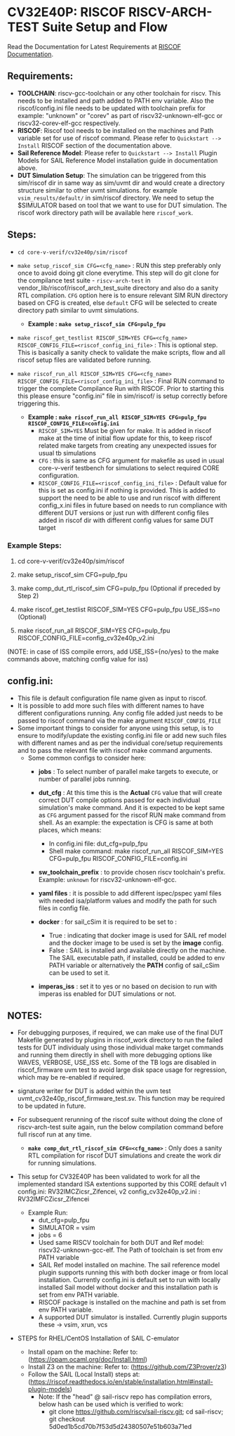 # CV32E40P: RISCOF RISCV-ARCH-TEST Suite Setup and Flow

Read the Documentation for Latest Requirements at [RISCOF Documentation](https://riscof.readthedocs.io/en/stable/).

## Requirements:

- **TOOLCHAIN**: riscv-gcc-toolchain or any other toolchain for riscv. This needs to be installed and path added to PATH env variable. Also the riscof/config.ini file needs to be updated with toolchain prefix for example: "unknown" or "corev" as part of riscv32-unknown-elf-gcc or riscv32-corev-elf-gcc respectively.
- **RISCOF**: Riscof tool needs to be installed on the machines and Path variable set for use of riscof command. Please refer to `Quickstart --> Install` RISCOF section of the documentation above.
- **Sail Reference Model**: Please refer to `Quickstart --> Install` Plugin Models for SAIL Reference Model installation guide in documentation above.
- **DUT Simulation Setup**: The simulation can be triggered from this sim/riscof dir in same way as sim/uvmt dir and would create a directory structure similar to other uvmt simulations. for example `vsim_results/default/` in sim/riscof directory. We need to setup the $SIMULATOR based on tool that we want to use for DUT simulation.
The riscof work directory path will be available here `riscof_work`.  

## Steps:

- `cd core-v-verif/cv32e40p/sim/riscof`
- `make setup_riscof_sim CFG=<cfg_name>` : RUN this step preferably only once to avoid doing git clone everytime. This step will do git clone for the compilance test suite - `riscv-arch-test` in vendor_lib/riscof/riscof_arch_test_suite directory and also do a sanity RTL compilation. `CFG` option here is to ensure relevant SIM RUN directory based on CFG is created, else `default` CFG will be selected to create directory path similar to uvmt simulations.
    - **Example : `make setup_riscof_sim CFG=pulp_fpu`**

- `make riscof_get_testlist RISCOF_SIM=YES CFG=<cfg_name> RISCOF_CONFIG_FILE=<riscof_config_ini_file>` : This is optional step. This is basically a sanity check to validate the make scripts, flow and all riscof setup files are validated before running.

- `make riscof_run_all RISCOF_SIM=YES CFG=<cfg_name> RISCOF_CONFIG_FILE=<riscof_config_ini_file>` :  Final RUN command to trigger the complete Compilance Run with RISCOF. Prior to starting this this please ensure "config.ini" file in sim/riscof/ is setup correctly before triggering this.
    - **Example : `make riscof_run_all RISCOF_SIM=YES CFG=pulp_fpu RISCOF_CONFIG_FILE=config.ini`**
        - `RISCOF_SIM=YES` Must be given for make. It is added in riscof make at the time of initial flow update for this, to keep riscof related make targets from creating any unexpected issues for usual tb simulations
        - `CFG` : this is same as CFG argument for makefile as used in usual core-v-verif testbench for simulations to select required CORE configuration.
        - `RISCOF_CONFIG_FILE=<riscof_config_ini_file>` : Default value for this is set as config.ini if nothing is provided. This is added to support the need to be able to use and run riscof with different config_x.ini files in future based on needs to run compliance with different DUT versions or just run with different config files added in riscof dir with different config values for same DUT target

### Example Steps:

1. cd core-v-verif/cv32e40p/sim/riscof

2. make setup_riscof_sim CFG=pulp_fpu

3. make comp_dut_rtl_riscof_sim CFG=pulp_fpu (Optional if preceded by Step 2)

4. make riscof_get_testlist RISCOF_SIM=YES CFG=pulp_fpu USE_ISS=no (Optional)

5. make riscof_run_all RISCOF_SIM=YES CFG=pulp_fpu RISCOF_CONFIG_FILE=config_cv32e40p_v2.ini

(NOTE: in case of ISS compile errors, add USE_ISS={no/yes} to the make commands above, matching config value for iss)
 
## config.ini:

- This file is default configuration file name given as input to riscof.
- It is possible to add more such files with different names to have different configurations running. Any config file added just needs to be passed to riscof command via the make argument `RISCOF_CONFIG_FILE`
- Some important things to consider for anyone using this setup, is to ensure to modify/update the existing config.ini file or add new such files with different names and as per the individual core/setup requirements and to pass the relevant file with riscof make command arguments.
    -   Some common configs to consider here:
        - **jobs** : To select number of parallel make targets to execute, or number of parallel jobs running.
        - **dut_cfg** : At this time this is the **Actual** `CFG` value that will create correct DUT compile options passed for each individual simulation's make command. And it is expected to be kept same as `CFG` argument passed for the riscof RUN make command from shell. As an example: the expectation is CFG is same at both places, which means:
            - In config.ini file:  dut_cfg=pulp_fpu
            - Shell make command:  make riscof_run_all RISCOF_SIM=YES CFG=pulp_fpu RISCOF_CONFIG_FILE=config.ini
           
        - **sw_toolchain_prefix** : to provide chosen riscv toolchain's prefix. Example: `unknown` for riscv32-unknown-elf-gcc.
        - **yaml files** : it is possible to add different ispec/pspec yaml files with needed isa/platform values and modify the path for such files in config file.
        - **docker** : for sail_cSim it is required to be set to :
            - True : indicating that docker image is used for SAIL ref model and the docker image to be used is set by the **image** config.
            - False : SAIL is installed and available directly on the machine.
            The SAIL executable path, if installed, could be added to env PATH variable or alternatively the **PATH** config of sail_cSim can be used to set it.
        - **imperas_iss** : set it to yes or no based on decision to run with imperas iss enabled for DUT simulations or not.

## NOTES:

- For debugging purposes, if required,  we can make use of the final DUT Makefile generated by plugins in riscof_work directory to run the failed tests for DUT individualy using those individual make target commands and running them directly in shell with more debugging options like WAVES, VERBOSE, USE_ISS etc. Some of the TB logs are disabled in riscof_firmware uvm test to avoid large disk space usage for regression, which may be re-enabled if required.

- signature writer for DUT is added within the uvm test uvmt_cv32e40p_riscof_firmware_test.sv. This function may be required to be updated in future.

- For subsequent rerunning of the riscof suite without doing the clone of riscv-arch-test suite again, run the below compilation command before full riscof run at any time.
    - **`make comp_dut_rtl_riscof_sim CFG=<cfg_name>`** : Only does a sanity RTL compilation for riscof DUT simulations and create the work dir for running simulations.

- This setup for CV32E40P has been validated to work for all the implemented standard ISA extentions supported by this CORE default v1 config.ini: RV32IMCZicsr_Zifencei,
v2 config_cv32e40p_v2.ini : RV32IMFCZicsr_Zifencei

    -   Example Run:
        - dut_cfg=pulp_fpu
        - SIMULATOR = vsim
        - jobs = 6
        - Used same RISCV toolchain for both DUT and Ref model: riscv32-unknown-gcc-elf. The Path of toolchain is set from env PATH variable
        - SAIL Ref model installed on machine. The sail reference model plugin supports running this with both docker image or from local installation. Currently config.ini is default set to run with locally installed Sail model without docker and this installation path is set from env PATH variable.
        - RISCOF package is installed on the machine and path is set from env PATH variable.
        - A supported DUT simulator is installed. Currently plugin supports these -> vsim, xrun, vcs

- STEPS for RHEL/CentOS Installation of SAIL C-emulator
    - Install opam on the machine: Refer to: (https://opam.ocaml.org/doc/Install.html)
    - Install Z3 on the machine: Refer to: (https://github.com/Z3Prover/z3)
    - Follow the SAIL (Local Install) steps at: (https://riscof.readthedocs.io/en/stable/installation.html#install-plugin-models)
        - Note: If the "head" @ sail-riscv repo has compilation errors, below hash can be used which is verified to work:
            - git clone https://github.com/riscv/sail-riscv.git; cd sail-riscv; git checkout 5d0ed1b5cd70b7f53d5d24380507e51b603a71ed

